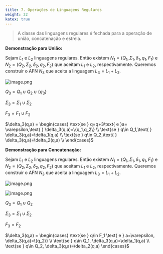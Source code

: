 ```yaml
---
title: 7. Operações de Linguagens Regulares
weight: 32
katex: true
---
```


> A classe das linguagens regulares é fechada para a operação de união, concatenação e estrela.
> 

**Demonstração para União:**

Sejam $L_1$ e $L_2$ linguagens regulares. Então existem $N_1=(Q_1,\Sigma_1, \delta_1, q_1, F_1)$ e $N_2=(Q_2,\Sigma_2, \delta_2, q_2, F_2)$ que aceitam $L_1$ e $L_2$, respectivamente. Queremos construir o AFN $N_3$ que aceita a linguagem $L_3=L_1+L_2$.

![image.png](image.png)

$Q_3 = Q_1 \cup Q_2 \cup \{q_3\}$

$\Sigma_3 = \Sigma_1 \cup \Sigma_2$

$F_3=F_1 \cup F_2$

$\delta_3(q,a) = \begin{cases} \text{se } q=q+3\text{ e }a= \varepsilon,\text{ } \delta_3(q,a)=\{q_1,q_2\} \\
\text{se } q\in Q_1,\text{ } \delta_3(q,a)=\delta_1(q,a) \\
\text{se } q\in Q_2,\text{ } \delta_3(q,a)=\delta_2(q,a) \\
\end{cases}$

**Demonstração para Concatenação:**

Sejam $L_1$ e $L_2$ linguagens regulares. Então existem $N_1=(Q_1,\Sigma_1, \delta_1, q_1, F_1)$ e $N_2=(Q_2,\Sigma_2, \delta_2, q_2, F_2)$ que aceitam $L_1$ e $L_2$, respectivamente. Queremos construir o AFN $N_3$ que aceita a linguagem $L_3=L_1+L_2$.

![image.png](image%201.png)

![image.png](image%202.png)

$Q_3 = Q_1 \cup Q_2$ 

$\Sigma_3 = \Sigma_1 \cup \Sigma_2$

$F_3=F_2$

$\delta_3(q,a) = \begin{cases} \text{se } q\in F_1 \text{ e } a=\varepsilon, \delta_3(q,a)=\{q_2\} \\
\text{se } q\in Q_1, \delta_3(q,a)=\delta_1(q,a) \\
\text{se } q\in Q_2, \delta_3(q,a)=\delta_2(q,a)
\end{cases}$



